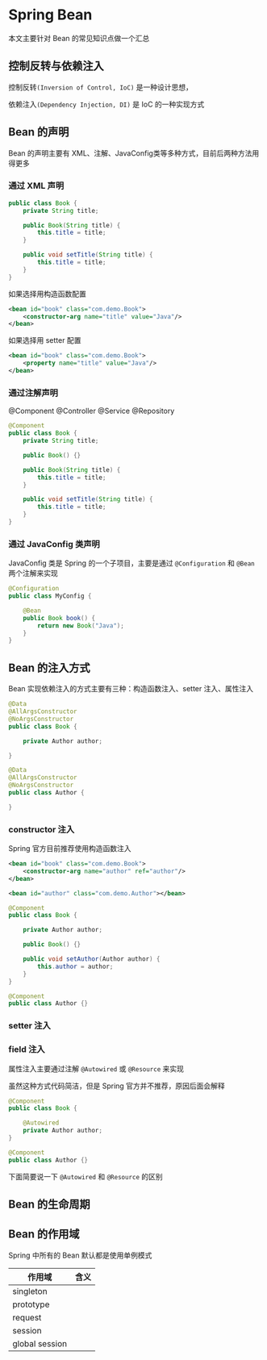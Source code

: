 # Spring Bean

本文主要针对 Bean 的常见知识点做一个汇总

## 控制反转与依赖注入
控制反转`(Inversion of Control, IoC)` 是一种设计思想，

依赖注入`(Dependency Injection, DI)` 是 IoC 的一种实现方式

## Bean 的声明
Bean 的声明主要有 XML、注解、JavaConfig类等多种方式，目前后两种方法用得更多

### 通过 XML 声明
```java
public class Book {
    private String title;

    public Book(String title) {
        this.title = title;
    }

    public void setTitle(String title) {
        this.title = title;
    }
}
```

如果选择用构造函数配置
```xml
<bean id="book" class="com.demo.Book">
    <constructor-arg name="title" value="Java"/>
</bean>
```
如果选择用 setter 配置
```xml
<bean id="book" class="com.demo.Book">
    <property name="title" value="Java"/>
</bean>
```

### 通过注解声明
@Component
@Controller
@Service
@Repository

```java
@Component
public class Book {
    private String title;

    public Book() {}

    public Book(String title) {
        this.title = title;
    }

    public void setTitle(String title) {
        this.title = title;
    }
}
```


### 通过 JavaConfig 类声明
JavaConfig 类是 Spring 的一个子项目，主要是通过 `@Configuration` 和 `@Bean` 两个注解来实现

``` java
@Configuration
public class MyConfig {

    @Bean
    public Book book() {
        return new Book("Java");
    }
}
```


## Bean 的注入方式
Bean 实现依赖注入的方式主要有三种：构造函数注入、setter 注入、属性注入

```java
@Data
@AllArgsConstructor
@NoArgsConstructor
public class Book {

    private Author author;

}

@Data
@AllArgsConstructor
@NoArgsConstructor
public class Author {

}
```

### constructor 注入
Spring 官方目前推荐使用构造函数注入


```xml
<bean id="book" class="com.demo.Book">
    <constructor-arg name="author" ref="author"/>
</bean>

<bean id="author" class="com.demo.Author"></bean>
```
```java
@Component
public class Book {

    private Author author;

    public Book() {}

    public void setAuthor(Author author) {
        this.author = author;
    }
}

@Component
public class Author {}
```
### setter 注入


### field 注入
属性注入主要通过注解 `@Autowired` 或 `@Resource` 来实现

虽然这种方式代码简洁，但是 Spring 官方并不推荐，原因后面会解释

```java
@Component
public class Book {

    @Autowired
    private Author author;
}

@Component
public class Author {}
```
下面简要说一下 `@Autowired` 和 `@Resource` 的区别


## Bean 的生命周期


## Bean 的作用域
Spring 中所有的 Bean 默认都是使用单例模式

| 作用域 | 含义 |
|--|--|
| singleton |  |
| prototype |  |
| request |  |
| session |  |
| global session |  |

